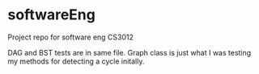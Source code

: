# softwareEng
Project repo for software eng CS3012

DAG and BST tests are in same file.
Graph class is just what I was testing my methods for detecting a cycle initally.
